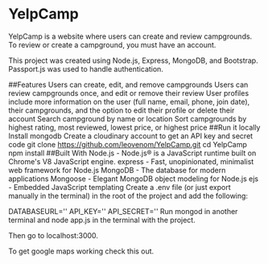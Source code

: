 # YelpCamp

YelpCamp is a website where users can create and review campgrounds. To review or create a campground, you must have an account.

This project was created using Node.js, Express, MongoDB, and Bootstrap. Passport.js was used to handle authentication.

##Features
Users can create, edit, and remove campgrounds
Users can review campgrounds once, and edit or remove their review
User profiles include more information on the user (full name, email, phone, join date), their campgrounds, and the option to edit their profile or delete their account
Search campground by name or location
Sort campgrounds by highest rating, most reviewed, lowest price, or highest price
##Run it locally
Install mongodb
Create a cloudinary account to get an API key and secret code
git clone https://github.com/leovenom/YelpCamp.git
cd YelpCamp
npm install
##Built With
Node.js - Node.js® is a JavaScript runtime built on Chrome's V8 JavaScript engine.
express - Fast, unopinionated, minimalist web framework for Node.js
MongoDB - The database for modern applications
Mongoose - Elegant MongoDB object modeling for Node.js
ejs - Embedded JavaScript templating
Create a .env file (or just export manually in the terminal) in the root of the project and add the following:

DATABASEURL='<url>'
API_KEY=''<key>
API_SECRET='<secret>'
Run mongod in another terminal and node app.js in the terminal with the project.

Then go to localhost:3000.

To get google maps working check this out.

